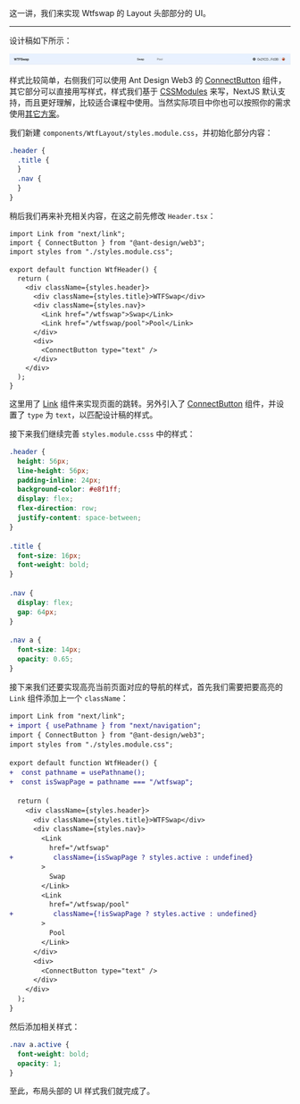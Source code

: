 这一讲，我们来实现 Wtfswap 的 Layout 头部部分的 UI。

---

设计稿如下所示：

![headui](./img/ui.png)

样式比较简单，右侧我们可以使用 Ant Design Web3 的 [ConnectButton](https://web3.ant.design/components/connect-button) 组件，其它部分可以直接用写样式，样式我们基于 [CSSModules](https://nextjs.org/docs/app/building-your-application/styling/css-modules#css-modules) 来写，NextJS 默认支持，而且更好理解，比较适合课程中使用。当然实际项目中你也可以按照你的需求使用[其它方案](https://nextjs.org/docs/app/building-your-application/styling)。

我们新建 `components/WtfLayout/styles.module.css`，并初始化部分内容：

```css
.header {
  .title {
  }
  .nav {
  }
}
```

稍后我们再来补充相关内容，在这之前先修改 `Header.tsx`：

```tsx
import Link from "next/link";
import { ConnectButton } from "@ant-design/web3";
import styles from "./styles.module.css";

export default function WtfHeader() {
  return (
    <div className={styles.header}>
      <div className={styles.title}>WTFSwap</div>
      <div className={styles.nav}>
        <Link href="/wtfswap">Swap</Link>
        <Link href="/wtfswap/pool">Pool</Link>
      </div>
      <div>
        <ConnectButton type="text" />
      </div>
    </div>
  );
}
```

这里用了 [Link](https://nextjs.org/learn-pages-router/basics/navigate-between-pages/link-component) 组件来实现页面的跳转。另外引入了 [ConnectButton](https://web3.ant.design/components/connect-button) 组件，并设置了 `type` 为 `text`，以匹配设计稿的样式。

接下来我们继续完善 `styles.module.csss` 中的样式：

```css
.header {
  height: 56px;
  line-height: 56px;
  padding-inline: 24px;
  background-color: #e8f1ff;
  display: flex;
  flex-direction: row;
  justify-content: space-between;
}

.title {
  font-size: 16px;
  font-weight: bold;
}

.nav {
  display: flex;
  gap: 64px;
}

.nav a {
  font-size: 14px;
  opacity: 0.65;
}
```

接下来我们还要实现高亮当前页面对应的导航的样式，首先我们需要把要高亮的 `Link` 组件添加上一个 `className`：

```diff
import Link from "next/link";
+ import { usePathname } from "next/navigation";
import { ConnectButton } from "@ant-design/web3";
import styles from "./styles.module.css";

export default function WtfHeader() {
+  const pathname = usePathname();
+  const isSwapPage = pathname === "/wtfswap";

  return (
    <div className={styles.header}>
      <div className={styles.title}>WTFSwap</div>
      <div className={styles.nav}>
        <Link
          href="/wtfswap"
+          className={isSwapPage ? styles.active : undefined}
        >
          Swap
        </Link>
        <Link
          href="/wtfswap/pool"
+          className={!isSwapPage ? styles.active : undefined}
        >
          Pool
        </Link>
      </div>
      <div>
        <ConnectButton type="text" />
      </div>
    </div>
  );
}
```

然后添加相关样式：

```css
.nav a.active {
  font-weight: bold;
  opacity: 1;
}
```

至此，布局头部的 UI 样式我们就完成了。
